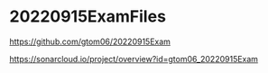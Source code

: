 # 20220915ExamFiles

https://github.com/gtom06/20220915Exam

https://sonarcloud.io/project/overview?id=gtom06_20220915Exam
